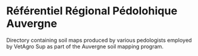 # Référentiel Régional Pédolohique Auvergne
Directory containing soil maps produced by various pedologists employed by VetAgro Sup as part of the Auvergne soil mapping program.
